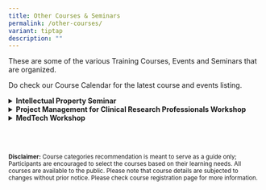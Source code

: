 ```yaml
---
title: Other Courses & Seminars
permalink: /other-courses/
variant: tiptap
description: ""
---
```

<p>These are some of the various Training Courses, Events and Seminars that
are organized.</p>
<p>Do check our Course Calendar for the latest course and events listing.</p>
<p></p>
<div data-type="detailGroup" class="isomer-accordion-group isomer-accordion isomer-accordion-white">
<details class="isomer-details">
<summary><strong>Intellectual Property Seminar</strong>
</summary>
<div data-type="detailsContent" class="isomer-details-content">
<p>Ever wondered how the whole Intellectual Property (IP) system can benefit
you?</p>
<p>Apart from introducing the various concepts of IP, this seminar will also
take an in-depth look into patents, commercialization and how it all fits
in with your work in research and development.</p>
<p>Major points from the things to look out for when conceptualizing your
research all the way to IP strategizing, filing and being awarded the patent
will be touched on.</p>
<p>This course is suitable for those who are interested in and would like
to learn more about the IP and commercialization process.</p>
<p></p>
<h4><strong>Agenda</strong></h4>
<p>Download the <a href="/files/Training/Agenda__IP_Management_Seminar_NS.pdf" rel="noopener nofollow" target="_blank">Agenda for Intellectual Property Management Seminar here.</a>
</p>
<p></p>
<h4><strong>Schedule</strong></h4>
<p>The next run of this course is on <strong>4 March 2025.</strong>
</p>
<p></p>
<h4><strong>Registration</strong></h4>
<p>Registration for this course is currently open. Go to the <a href="https://form.gov.sg/672ac0eb75aaafc1d5ea34f3" rel="noopener nofollow" target="_blank">Course Registration (Via Formsg) here.</a>
</p>
<p></p>
</div>
</details>
</div>
<div data-type="detailGroup" class="isomer-accordion-group isomer-accordion isomer-accordion-white">
<details class="isomer-details">
<summary><strong>Project Management for Clinical Research Professionals Workshop</strong>
</summary>
<div data-type="detailsContent" class="isomer-details-content">
<p>This workshop provides an overview of project management and offers practical
tools and techniques that are applicable to the research teams.</p>
<p>Tailored to clinical trials, learn about project lifecycle and key knowledge
areas of project management including scope, time and risk management.</p>
<p>With the increasing globalization and complexity of clinical trials, it
is important that researchers and the supporting team are well-equipped,
and at minimum, aware of the necessary tools to manage trial sites and
manage projects on time and within budget.</p>
<p></p>
<h4><strong>Agenda</strong></h4>
<p>Download the <a href="/files/Training/Agenda__Project_Management_For_Clinical_Research_Professionals_v230621__NS_.pdf" rel="noopener nofollow" target="_blank">Agenda for Project Management For Clinical Research Professional here.</a>
</p>
<p></p>
<h4><strong>Schedule</strong></h4>
<p>The next run of this course is on <strong>22-23 January 2025.</strong>
</p>
<p></p>
<h4><strong>Registration</strong></h4>
<p>Registration for this course is currently open. Go to the <a href="https://form.gov.sg/671f43d8a8cd3e2fc1ad131b" rel="noopener nofollow" target="_blank">Course Registration (Via Formsg) here.</a>
</p>
<p></p>
</div>
</details>
</div>
<div data-type="detailGroup" class="isomer-accordion-group isomer-accordion isomer-accordion-white">
<details class="isomer-details">
<summary><strong>MedTech Workshop</strong>
</summary>
<div data-type="detailsContent" class="isomer-details-content">
<p>Straddling the fields of conventional healthcare and engineering, MedTech
innovations demand one to be critical in assessing needs, skilled in engaging
the right selection of multi-disciplinary partners and ability to make
collaborations work.</p>
<p></p>
<p>Apart from introducing the local and international MedTech landscape,
this workshop will provide a hands-on experience in navigating through
the innovation lifecycle, from needs finding to commercialization. Participants
would also hear fellow NHG clinicians who are currently at the forefronts
of innovations share about their experience and tips on how to obtain necessary
resources in the cluster. This course is tailored for NHG clinicians and
staff who are keen on translating innovative ideas into implementable solutions.</p>
<p></p>
<p>Course Registration will open nearer to course start date.</p>
<p></p>
</div>
</details>
</div>
<p></p>
<p></p>
<p>
<br>
<br>
</p>
<p><strong><sup>Disclaimer:</sup></strong><sup> Course categories recommendation is meant to serve as a guide only; Participants are encouraged to select the courses based on their learning needs. All courses are available to the public. Please note that course details are subjected to changes without prior notice. Please check course registration page for more information.</sup>
</p>
<p></p>